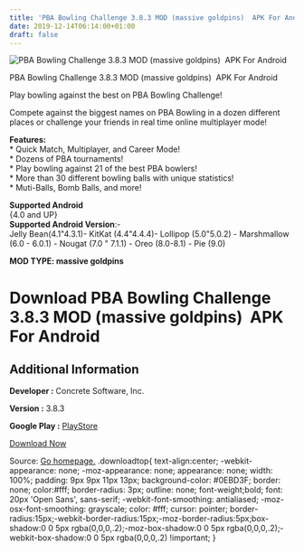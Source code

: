 ```yaml
---
title: 'PBA Bowling Challenge 3.8.3 MOD (massive goldpins)  APK For Android'
date: 2019-12-14T06:14:00+01:00
draft: false
---
```


![PBA Bowling Challenge 3.8.3 MOD (massive goldpins)  APK For Android](https://i2.wp.com/apkhome.net/wp-content/uploads/2019/11/PBA-Bowling-Challenge.png "PBA Bowling Challenge 3.8.3 MOD (massive goldpins)  APK For Android")

  

PBA Bowling Challenge 3.8.3 MOD (massive goldpins)  APK For Android

Play bowling against the best on PBA Bowling Challenge!

Compete against the biggest names on PBA Bowling in a dozen different places or challenge your friends in real time online multiplayer mode!

**Features:**  
\* Quick Match, Multiplayer, and Career Mode!  
\* Dozens of PBA tournaments!  
\* Play bowling against 21 of the best PBA bowlers!  
\* More than 30 different bowling balls with unique statistics!  
\* Muti-Balls, Bomb Balls, and more!

**Supported Android**  
{4.0 and UP}  
**Supported Android Version**:-  
Jelly Bean(4.1"4.3.1)- KitKat (4.4"4.4.4)- Lollipop (5.0"5.0.2) - Marshmallow (6.0 - 6.0.1) - Nougat (7.0 " 7.1.1) - Oreo (8.0-8.1) - Pie (9.0)

**MOD TYPE: massive goldpins**

Download PBA Bowling Challenge 3.8.3 MOD (massive goldpins)  APK For Android
=============================================================================

Additional Information
----------------------

**Developer :** Concrete Software, Inc.

**Version :** 3.8.3

**Google Play :** [PlayStore](https://play.google.com/store/apps/details?id=com.concretesoftware.pbachallenge_androidmarket)

  

[Download Now](https://store4app.co/post/pba-bowling-challenge-3-8-3-mod-massive-goldpins-apk-for-android_1574790999)

  
Source: [Go homepage.](https://store4app.co/post/pba-bowling-challenge-3-8-3-mod-massive-goldpins-apk-for-android_1574790999) .downloadtop{ text-align:center; -webkit-appearance: none; -moz-appearance: none; appearance: none; width: 100%; padding: 9px 9px 11px 13px; background-color: #0EBD3F; border: none; color:#fff; border-radius: 3px; outline: none; font-weight;bold; font: 20px 'Open Sans', sans-serif; -webkit-font-smoothing: antialiased; -moz-osx-font-smoothing: grayscale; color: #fff; cursor: pointer; border-radius:15px;-webkit-border-radius:15px;-moz-border-radius:5px;box-shadow:0 0 5px rgba(0,0,0,.2);-moz-box-shadow:0 0 5px rgba(0,0,0,.2);-webkit-box-shadow:0 0 5px rgba(0,0,0,.2) !important; }
